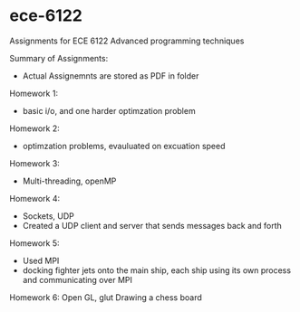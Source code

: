 # ece-6122
Assignments for ECE 6122 Advanced programming techniques

Summary of Assignments:
- Actual Assignemnts are stored as PDF in folder

Homework 1:
- basic i/o, and one harder optimzation problem

Homework 2:
- optimzation problems, evauluated on excuation speed

Homework 3:
- Multi-threading, openMP

Homework 4:
- Sockets, UDP
- Created a UDP client and server that sends messages back and forth

Homework 5:
- Used MPI
- docking fighter jets onto the main ship, each ship using its own process and communicating over MPI

Homework 6:
Open GL, glut
Drawing a chess board
